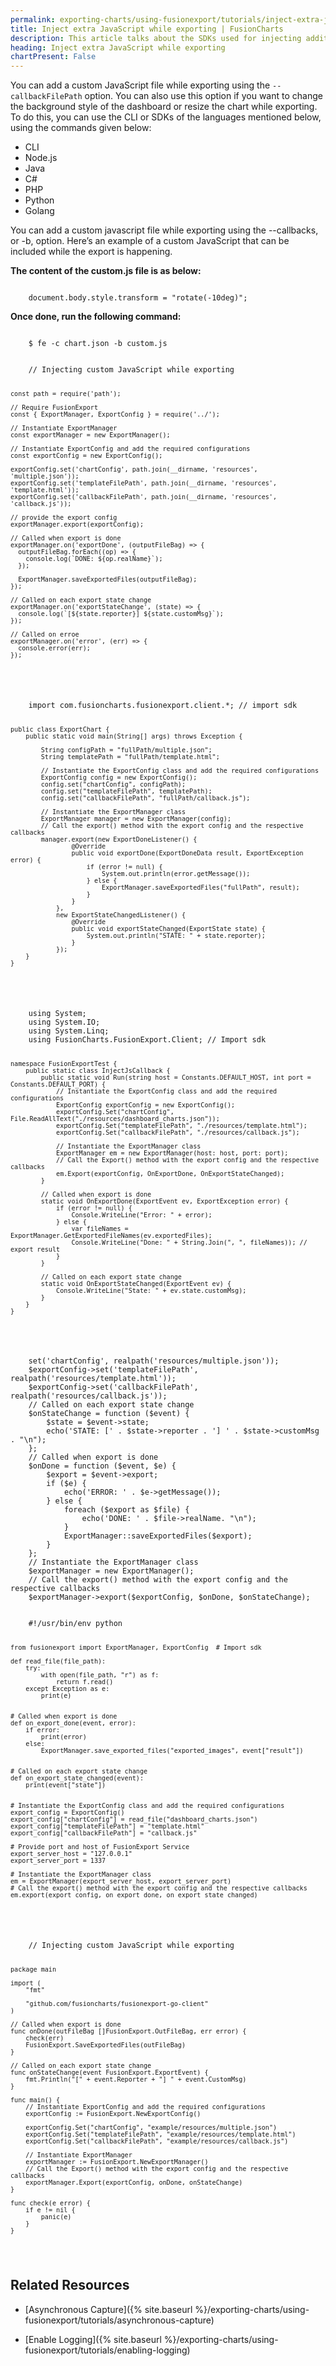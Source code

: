 ```yaml
---
permalink: exporting-charts/using-fusionexport/tutorials/inject-extra-javascript-while-exporting.html
title: Inject extra JavaScript while exporting | FusionCharts
description: This article talks about the SDKs used for injecting additional JavaScript whie exporting charts.
heading: Inject extra JavaScript while exporting
chartPresent: False
---
```


You can add a custom JavaScript file while exporting using the `--callbackFilePath` option. You can also use this option if you want to change the background style of the dashboard or resize the chart while exporting.
To do this, you can use the CLI or SDKs of the languages mentioned below, using the commands given below:

<div class="code-wrapper">
<ul class="code-tabs extra-tabs">
    <li class="active"><a data-toggle="cli">CLI</a></li>
    <li><a data-toggle="nodejs">Node.js</a></li>
    <li><a data-toggle="java">Java</a></li>
    <li><a data-toggle="csharp">C#</a></li>
    <li><a data-toggle="php">PHP</a></li>
    <li><a data-toggle="python">Python</a></li>
    <li><a data-toggle="golang">Golang</a></li>
</ul>

<div class="tab-content extra-tabs">
<div class="tab cli-tab active">
<p>You can add a custom javascript file while exporting using the --callbacks, or -b, option. Here’s an example of a custom JavaScript that can be included while the export is happening.</p>
<div class="mt-20 pb-10"><strong>The content of the custom.js file is as below:</strong></div>
<pre><code class="custom-hlc language-javascript">
	document.body.style.transform = "rotate(-10deg)";
</code></pre>

<div class="mt-20 pb-10"><strong>Once done, run the following command:</strong></div>
<pre><code class="custom-hlc language-bash">
	$ fe -c chart.json -b custom.js
</code></pre>
</div>
    
<div class="tab nodejs-tab">
<pre><code class="custom-hlc language-javascript">
	// Injecting custom JavaScript while exporting

	const path = require('path');

	// Require FusionExport
	const { ExportManager, ExportConfig } = require('../');

	// Instantiate ExportManager
	const exportManager = new ExportManager();

	// Instantiate ExportConfig and add the required configurations
	const exportConfig = new ExportConfig();

	exportConfig.set('chartConfig', path.join(__dirname, 'resources', 'multiple.json'));
	exportConfig.set('templateFilePath', path.join(__dirname, 'resources', 'template.html'));
	exportConfig.set('callbackFilePath', path.join(__dirname, 'resources', 'callback.js'));

	// provide the export config
	exportManager.export(exportConfig);

	// Called when export is done
	exportManager.on('exportDone', (outputFileBag) => {
	  outputFileBag.forEach((op) => {
	    console.log(`DONE: ${op.realName}`);
	  });

	  ExportManager.saveExportedFiles(outputFileBag);
	});

	// Called on each export state change
	exportManager.on('exportStateChange', (state) => {
	  console.log(`[${state.reporter}] ${state.customMsg}`);
	});

	// Called on erroe
	exportManager.on('error', (err) => {
	  console.error(err);
	});
</code></pre>
</div>
<div class="tab java-tab">
<pre><code class="custom-hlc language-java">
	import com.fusioncharts.fusionexport.client.*; // import sdk

	public class ExportChart {
	    public static void main(String[] args) throws Exception {

	        String configPath = "fullPath/multiple.json";
	        String templatePath = "fullPath/template.html";

	        // Instantiate the ExportConfig class and add the required configurations
	        ExportConfig config = new ExportConfig();
	        config.set("chartConfig", configPath);
	        config.set("templateFilePath", templatePath);
	        config.set("callbackFilePath", "fullPath/callback.js");

	        // Instantiate the ExportManager class
	        ExportManager manager = new ExportManager(config);
	        // Call the export() method with the export config and the respective callbacks
	        manager.export(new ExportDoneListener() {
	                @Override
	                public void exportDone(ExportDoneData result, ExportException error) {
	                    if (error != null) {
	                        System.out.println(error.getMessage());
	                    } else {
	                        ExportManager.saveExportedFiles("fullPath", result);
	                    }
	                }
	            },
	            new ExportStateChangedListener() {
	                @Override
	                public void exportStateChanged(ExportState state) {
	                    System.out.println("STATE: " + state.reporter);
	                }
	            });
	    }
	}
</code></pre>
</div>
<div class="tab csharp-tab">
<pre><code class="custom-hlc language-cs">
	using System;
	using System.IO;
	using System.Linq;
	using FusionCharts.FusionExport.Client; // Import sdk

	namespace FusionExportTest {
	    public static class InjectJsCallback {
	        public static void Run(string host = Constants.DEFAULT_HOST, int port = Constants.DEFAULT_PORT) {
	            // Instantiate the ExportConfig class and add the required configurations
	            ExportConfig exportConfig = new ExportConfig();
	            exportConfig.Set("chartConfig", File.ReadAllText("./resources/dashboard_charts.json"));
	            exportConfig.Set("templateFilePath", "./resources/template.html");
	            exportConfig.Set("callbackFilePath", "./resources/callback.js");

	            // Instantiate the ExportManager class
	            ExportManager em = new ExportManager(host: host, port: port);
	            // Call the Export() method with the export config and the respective callbacks
	            em.Export(exportConfig, OnExportDone, OnExportStateChanged);
	        }

	        // Called when export is done
	        static void OnExportDone(ExportEvent ev, ExportException error) {
	            if (error != null) {
	                Console.WriteLine("Error: " + error);
	            } else {
	                var fileNames = ExportManager.GetExportedFileNames(ev.exportedFiles);
	                Console.WriteLine("Done: " + String.Join(", ", fileNames)); // export result
	            }
	        }

	        // Called on each export state change
	        static void OnExportStateChanged(ExportEvent ev) {
	            Console.WriteLine("State: " + ev.state.customMsg);
	        }
	    }
	}
</code></pre>
</div>
<div class="tab php-tab">
<pre><code class="custom-hlc language-php">
	<?php
	// Injecting custom JavaScript while exporting
	require __DIR__ . '/../vendor/autoload.php';
	// Use the sdk
	use FusionExport\ExportManager;
	use FusionExport\ExportConfig;
	// Instantiate the ExportConfig class and add the required configurations
	$exportConfig = new ExportConfig();
	$exportConfig->set('chartConfig', realpath('resources/multiple.json'));
	$exportConfig->set('templateFilePath', realpath('resources/template.html'));
	$exportConfig->set('callbackFilePath', realpath('resources/callback.js'));
	// Called on each export state change
	$onStateChange = function ($event) {
	    $state = $event->state;
	    echo('STATE: [' . $state->reporter . '] ' . $state->customMsg . "\n");
	};
	// Called when export is done
	$onDone = function ($event, $e) {
	    $export = $event->export;
	    if ($e) {
	        echo('ERROR: ' . $e->getMessage());
	    } else {
	        foreach ($export as $file) {
	            echo('DONE: ' . $file->realName. "\n");
	        }
	        ExportManager::saveExportedFiles($export);
	    }
	};
	// Instantiate the ExportManager class
	$exportManager = new ExportManager();
	// Call the export() method with the export config and the respective callbacks
	$exportManager->export($exportConfig, $onDone, $onStateChange);
</code></pre>
</div>
<div class="tab python-tab">
<pre><code class="custom-hlc language-python">
	#!/usr/bin/env python

	from fusionexport import ExportManager, ExportConfig  # Import sdk

	def read_file(file_path):
	    try:
	        with open(file_path, "r") as f:
	            return f.read()
	    except Exception as e:
	        print(e)


	# Called when export is done
	def on_export_done(event, error):
	    if error:
	        print(error)
	    else:
	        ExportManager.save_exported_files("exported_images", event["result"])


	# Called on each export state change
	def on_export_state_changed(event):
	    print(event["state"])


	# Instantiate the ExportConfig class and add the required configurations
	export_config = ExportConfig()
	export_config["chartConfig"] = read_file("dashboard_charts.json")
	export_config["templateFilePath"] = "template.html"
	export_config["callbackFilePath"] = "callback.js"

	# Provide port and host of FusionExport Service
	export_server_host = "127.0.0.1"
	export_server_port = 1337

	# Instantiate the ExportManager class
	em = ExportManager(export_server_host, export_server_port)
	# Call the export() method with the export config and the respective callbacks
	em.export(export_config, on_export_done, on_export_state_changed)
</code></pre>
</div>
<div class="tab golang-tab">
<pre><code class="custom-hlc language-javascript">
	// Injecting custom JavaScript while exporting

	package main

	import (
		"fmt"

		"github.com/fusioncharts/fusionexport-go-client"
	)

	// Called when export is done
	func onDone(outFileBag []FusionExport.OutFileBag, err error) {
		check(err)
		FusionExport.SaveExportedFiles(outFileBag)
	}

	// Called on each export state change
	func onStateChange(event FusionExport.ExportEvent) {
		fmt.Println("[" + event.Reporter + "] " + event.CustomMsg)
	}

	func main() {
		// Instantiate ExportConfig and add the required configurations
		exportConfig := FusionExport.NewExportConfig()

		exportConfig.Set("chartConfig", "example/resources/multiple.json")
		exportConfig.Set("templateFilePath", "example/resources/template.html")
		exportConfig.Set("callbackFilePath", "example/resources/callback.js")

		// Instantiate ExportManager
		exportManager := FusionExport.NewExportManager()
		// Call the Export() method with the export config and the respective callbacks
		exportManager.Export(exportConfig, onDone, onStateChange)
	}

	func check(e error) {
		if e != nil {
			panic(e)
		}
	}
</code></pre>
</div>
</div>
</div>

## Related Resources

* [Asynchronous Capture]({% site.baseurl %}/exporting-charts/using-fusionexport/tutorials/asynchronous-capture)

* [Enable Logging]({% site.baseurl %}/exporting-charts/using-fusionexport/tutorials/enabling-logging)
